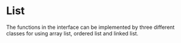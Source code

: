 # List
The functions in the interface can be implemented by three different classes for using array list, ordered list and linked list. 
